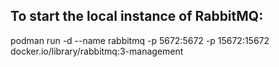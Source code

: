 ## To start the local instance of RabbitMQ:
podman run -d --name rabbitmq -p 5672:5672 -p 15672:15672 docker.io/library/rabbitmq:3-management
